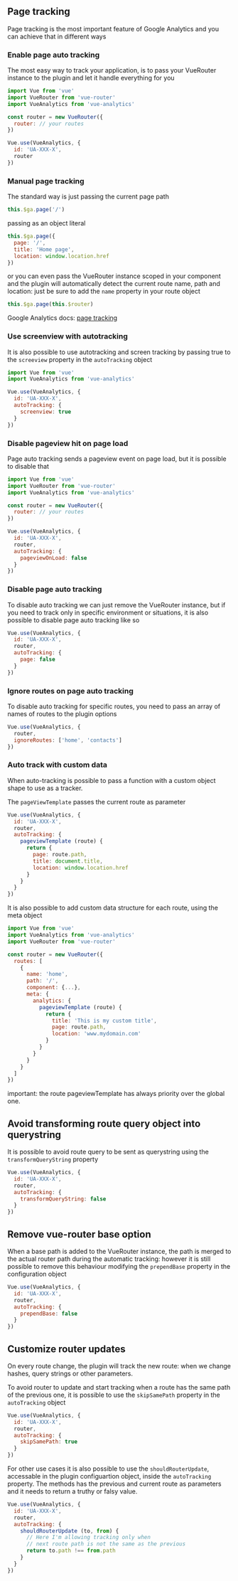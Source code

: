 ## Page tracking

Page tracking is the most important feature of Google Analytics and you can achieve that in different ways

### Enable page auto tracking

The most easy way to track your application, is to pass your VueRouter instance to the plugin and let it handle everything for you

```js
import Vue from 'vue'
import VueRouter from 'vue-router'
import VueAnalytics from 'vue-analytics'

const router = new VueRouter({
  router: // your routes
})

Vue.use(VueAnalytics, {
  id: 'UA-XXX-X',
  router
})
```

### Manual page tracking 

The standard way is just passing the current page path

```js
this.$ga.page('/')
```

passing as an object literal

```js
this.$ga.page({
  page: '/',
  title: 'Home page',
  location: window.location.href
})
```

or you can even pass the VueRouter instance scoped in your component and the plugin will automatically detect the current route name, path and location: just be sure to add the `name` property in your route object

```js
this.$ga.page(this.$router)
```

Google Analytics docs: [page tracking](https://developers.google.com/analytics/devguides/collection/analyticsjs/pages)

### Use screenview with autotracking

It is also possible to use autotracking and screen tracking by passing true to the `screeview` property in the `autoTracking` object

```js
import Vue from 'vue'
import VueAnalytics from 'vue-analytics'

Vue.use(VueAnalytics, {
  id: 'UA-XXX-X',
  autoTracking: {
    screenview: true
  }
})
```

### Disable pageview hit on page load

Page auto tracking sends a pageview event on page load, but it is possible to disable that

```js
import Vue from 'vue'
import VueRouter from 'vue-router'
import VueAnalytics from 'vue-analytics'

const router = new VueRouter({
  router: // your routes
})

Vue.use(VueAnalytics, {
  id: 'UA-XXX-X',
  router,
  autoTracking: {
    pageviewOnLoad: false
  }
})
```

### Disable page auto tracking

To disable auto tracking we can just remove the VueRouter instance, but if you need to track only in specific environment or situations, it is also possible to disable page auto tracking like so

```js
Vue.use(VueAnalytics, {
  id: 'UA-XXX-X',
  router,
  autoTracking: {
    page: false
  }
})
```

### Ignore routes on page auto tracking

To disable auto tracking for specific routes, you need to pass an array of names of routes to the plugin options

```js
Vue.use(VueAnalytics, {
  router,
  ignoreRoutes: ['home', 'contacts']
})
```

### Auto track with custom data

When auto-tracking is possible to pass a function with a custom object shape to use as a tracker.

The `pageViewTemplate` passes the current route as parameter

```js
Vue.use(VueAnalytics, {
  id: 'UA-XXX-X',
  router,
  autoTracking: {
    pageviewTemplate (route) {
      return {
        page: route.path,
        title: document.title,
        location: window.location.href
      }
    }
  }
})
```

It is also possible to add custom data structure for each route, using the meta object

```js
import Vue from 'vue'
import VueAnalytics from 'vue-analytics'
import VueRouter from 'vue-router'

const router = new VueRouter({
  routes: [
    {
      name: 'home',
      path: '/',
      component: {...},
      meta: {
        analytics: {
          pageviewTemplate (route) {
            return {
              title: 'This is my custom title',
              page: route.path,
              location: 'www.mydomain.com'
            }
          }
        }
      }
    }
  ]
})

```
important: the route pageviewTemplate has always priority over the global one.


## Avoid transforming route query object into querystring
It is possible to avoid route query to be sent as querystring using the `transformQueryString` property

```js
Vue.use(VueAnalytics, {
  id: 'UA-XXX-X',
  router,
  autoTracking: {
    transformQueryString: false
  }
})
```

## Remove vue-router base option
When a base path is added to the VueRouter instance, the path is merged to the actual router path during the automatic tracking: however it is still possible to remove this behaviour modifying the `prependBase` property in the configuration object

```js
Vue.use(VueAnalytics, {
  id: 'UA-XXX-X',
  router,
  autoTracking: {
    prependBase: false
  }
})
```

## Customize router updates
On every route change, the plugin will track the new route: when we change hashes, query strings or other parameters.

To avoid router to update and start tracking when a route has the same path of the previous one, it is possible to use the `skipSamePath` property in the `autoTracking` object

```js
Vue.use(VueAnalytics, {
  id: 'UA-XXX-X',
  router,
  autoTracking: {
    skipSamePath: true
  }
})
```

For other use cases it is also possible to use the `shouldRouterUpdate`, accessable in the plugin configuartion object, inside the `autoTracking` property.
The methods has the previous and current route as parameters and it needs to return a truthy or falsy value.

```js
Vue.use(VueAnalytics, {
  id: 'UA-XXX-X',
  router,
  autoTracking: {
    shouldRouterUpdate (to, from) {
      // Here I'm allowing tracking only when
      // next route path is not the same as the previous
      return to.path !== from.path
    }
  }
})
```
